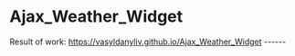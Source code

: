 # Ajax_Weather_Widget
Result of work:
https://vasyldanyliv.github.io/Ajax_Weather_Widget ------</br>
